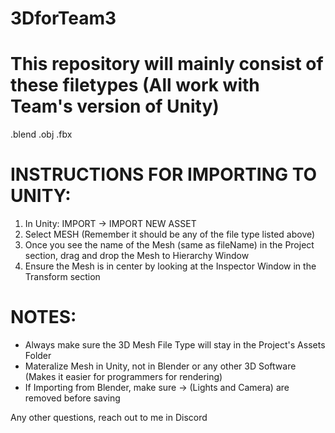 # 3DforTeam3

# This repository will mainly consist of these filetypes (All work with Team's version of Unity)
.blend
.obj
.fbx

# INSTRUCTIONS FOR IMPORTING TO UNITY:
1) In Unity: IMPORT -> IMPORT NEW ASSET
2) Select MESH (Remember it should be any of the file type listed above)
3) Once you see the name of the Mesh (same as fileName) in the Project section, drag and drop the Mesh to Hierarchy Window
4) Ensure the Mesh is in center by looking at the Inspector Window in the Transform section

# NOTES:
* Always make sure the 3D Mesh File Type will stay in the Project's Assets Folder
* Materalize Mesh in Unity, not in Blender or any other 3D Software (Makes it easier for programmers for rendering)
* If Importing from Blender, make sure -> (Lights and Camera) are removed before saving

Any other questions, reach out to me in Discord
